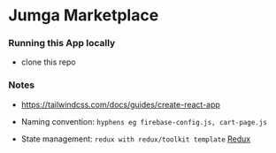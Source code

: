 # Jumga Marketplace

### Running this App locally

- clone this repo

### Notes

- https://tailwindcss.com/docs/guides/create-react-app

- Naming convention: `hyphens eg firebase-config.js, cart-page.js`
- State management: `redux with redux/toolkit template` [Redux](https://reduxjs.org)

<!-- Design Ideas -->

<!-- HomePage - https://dribbble.com/shots/6338628-Iconspace-v-2-0 -->
<!-- Price exchange rate on add product -->
